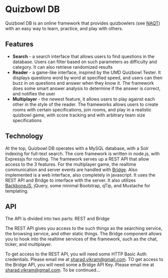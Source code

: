 Quizbowl DB 
================

Quizbowl DB is an online framework that provides quizbowlers (see [NAQT](http://www.naqt.com)) with an easy way to learn, practice, and play with others.

Features
----------
* **Search** - a search interface that allows users to find questions in the database. Users can filter based on such parameters as difficulty and category. It can also retrieve randomized results
* **Reader** - a game-like interface, inspired by the UMD Quizbowl Tester. It displays questions word by word at specified speed, and users can then buzz in on questions and answer when they know it. The framework does some smart answer analysis to determine if the answer is correct, and notifies the user
* **Multiplayer** - the newest feature, it allows users to play against each other in the style of the reader. The frameworks allows users to create rooms with certain specifications, join rooms, and play in a realistic quizbowl game, with score tracking and with arbitrary team size specifications

Technology
---------
At the top, Quizbowl DB operates with a MySQL database, with a Solr indexing for full-text search. The core framework is written in node.js, with Expressjs for routing. The framework serves up a REST API that allow access to the 3 features. For the multiplayer game, the realtime communication and server events are handled with [Bridge](http://www.getbridge.com). Also implemented is a web interface, also completely in javascript. It uses the REST API and Bridge to interface with the server. It also utilizes [BackboneJS](http://www.backbonejs.org), jQuery, some minimal Bootstrap, qTip, and Mustache for templating.

API
--------
The API is divided into two parts: REST and Bridge

The REST API gives you access to the such things as the searching service, the browsing service, and other static things. The Bridge component allows you to hook into the realtime services of the framework, such as the chat, ticker, and multiplayer.

To get access to the REST API, you will need some HTTP Basic Auth credentials. Please email me at sharad.vikram@gmail.com.
TO get access to the Bridge API, you will need some a Bridge API Key. Please email me at sharad.vikram@gmail.com.
To be continued...
